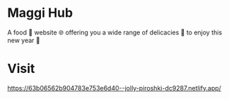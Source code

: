 # Maggi Hub
A food 🍱 website 🌐 offering you a wide range of delicacies 🍡 to enjoy this new year 🎉

# Visit

https://63b06562b904783e753e6d40--jolly-piroshki-dc9287.netlify.app/
